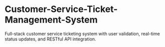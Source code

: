 # Customer-Service-Ticket-Management-System
Full-stack customer service ticketing system with user validation, real-time status updates, and RESTful API integration. 
